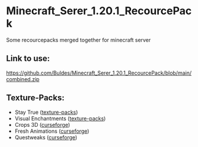 # Minecraft_Serer_1.20.1_RecourcePack
Some recourcepacks merged together for minecraft server

## Link to use:
https://github.com/Buldes/Minecraft_Serer_1.20.1_RecourcePack/blob/main/combined.zip

## Texture-Packs:
- Stay True ([texture-packs](https://texture-packs.com/resourcepack/stay-true/))
- Visual Enchantments ([texture-packs](https://texture-packs.com/resourcepack/visual-enchantments/))
- Crops 3D ([curseforge](https://www.curseforge.com/minecraft/texture-packs/crops-3d/files/4087715))
- Fresh Animations ([curseforge](https://www.curseforge.com/minecraft/texture-packs/fresh-animations))
- Questweaks ([curseforge](https://www.curseforge.com/minecraft/texture-packs/questweaks))
